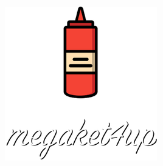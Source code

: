 <p align="center"><a href="https://ket4up.ru" target="_blank"><img src="https://raw.githubusercontent.com/megaket4up/ket4up.ru/master/resources/svg/megaket4up-big-logo.svg" width="400"></a></p>
